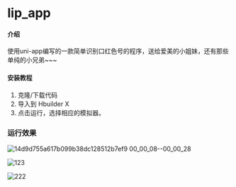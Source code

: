 # lip_app

#### 介绍
使用uni-app编写的一款简单识别口红色号的程序，送给爱美的小姐妹，还有那些单纯的小兄弟~~~

#### 安装教程

1.  克隆/下载代码
2.  导入到 Hbuilder X
3.  点击运行，选择相应的模拟器。

### 运行效果
![14d9d755a617b099b38dc128512b7ef9 00_00_08--00_00_28](https://github.com/GitHubLDL/lipstick_app/assets/39289135/c1277029-d0d3-43ee-b9c0-79de8b93be20)


![123](https://github.com/GitHubLDL/lipstick_app/assets/39289135/6962cb0d-f58d-435f-bfa2-e9148442761e)

![222](https://github.com/GitHubLDL/lipstick_app/assets/39289135/54cc2ee8-c6ce-4e2e-893f-f293d4372c96)
